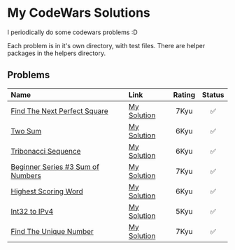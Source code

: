 # My CodeWars Solutions
I periodically do some codewars problems :D

Each problem is in it's own directory, with test files. There are helper packages in the helpers directory.

## Problems

| Name | Link | Rating | Status |
| :--- | :--- | :----: | :----: |
| [Find The Next Perfect Square](https://www.codewars.com/kata/56269eb78ad2e4ced1000013) | [My Solution](./Katas/nextperfectsquare) | 7Kyu | ✅ |
| [Two Sum](https://www.codewars.com/kata/52c31f8e6605bcc646000082) | [My Solution](./Katas/twosum/) | 6Kyu | ✅ |
| [Tribonacci Sequence](https://www.codewars.com/kata/556deca17c58da83c00002db) | [My Solution](./Katas/tribonaccisequence/) | 6Kyu | ✅ |
| [Beginner Series #3 Sum of Numbers](https://www.codewars.com/kata/55f2b110f61eb01779000053) | [My Solution](./Katas/sumofnumbers/) | 7Kyu | ✅ |
| [Highest Scoring Word](https://www.codewars.com/kata/57eb8fcdf670e99d9b000272) | [My Solution](./Katas/highestscoreword/) | 6Kyu | ✅ |
| [Int32 to IPv4](https://www.codewars.com/kata/52e88b39ffb6ac53a400022e) | [My Solution](./Katas/int32toipv4/) | 5Kyu | ✅ |
| [Find The Unique Number](https://www.codewars.com/kata/585d7d5adb20cf33cb000235) | [My Solution](./Katas/finduniquenumber/) | 7Kyu | ✅ |


<!-- 🚧 -->
<!--| [Name](Link) | [My Solution](./Katas/) | 7Kyu | ✅ | -->